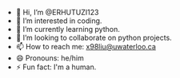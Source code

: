 - 👋 Hi, I’m @ERHUTUZI123
- 👀 I’m interested in coding.
- 🌱 I’m currently learning python.
- 💞️ I’m looking to collaborate on python projects.
- 📫 How to reach me: x98liu@uwaterloo.ca
- 😄 Pronouns: he/him
- ⚡ Fun fact: I'm a human.

<!---
ERHUTUZI123/ERHUTUZI123 is a ✨ special ✨ repository because its `README.md` (this file) appears on your GitHub profile.
You can click the Preview link to take a look at your changes.
--->
